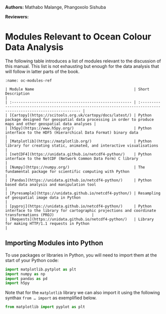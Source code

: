 <!-- @format -->

**Authors:** Mathabo Malange, Phangoxolo Sishuba

**Reviewers:**

# Modules Relevant to Ocean Colour Data Analysis

The following table introduces a list of modules relevant to the discussion of
this manual. This list is not exhausting but enough for the data analysis that
will follow in latter parts of the book.

```{table} Modules for data manipulation and analysis in Python.
:name: oc-modules-ref

| Module Name                                             | Short Description                                                                                                  |
| :------------------------------------------------------ | :----------------------------------------------------------------------------------------------------------------- |
| [Cartopy](https://scitools.org.uk/cartopy/docs/latest/) | Python package designed for geospatial data processing in order to produce maps and other geospatial data analyses |
| [h5py](https://www.h5py.org/)                           | Python interface to the HDF5 (Hierarchical Data Format) binary data                                                |
| [Matplotlib](https://matplotlib.org/)                   | Python library for creating static, animated, and interactive visualisations                                       |
| [netCDF4](https://unidata.github.io/netcdf4-python/)    | Python interface to the NetCDF (Network Common Data Form) C library                                                |
| [Numpy](https://numpy.org/)                             | The fundamental package for scientific computing with Python                                                       |
| [Pandas](https://unidata.github.io/netcdf4-python/)     | Python based data analysis and manipulation tool                                                                   |
| [Pyresample](https://unidata.github.io/netcdf4-python/) | Resampling of geospatial image data in Python                                                                      |
| [pyproj](https://unidata.github.io/netcdf4-python/)     | Python interface to the library for cartographic projections and coordinate transformations (PROJ)                 |
| [Requests](https://unidata.github.io/netcdf4-python/)   | Library for making HTTP/1.1 requests in Python                                                                     |
```

## Importing Modules into Python

To use packages or libraries in Python, you will need to import them at the
start of your Python code:

```python
import matplotlib.pytplot as plt
import numpy as np
import pandas as pd
import h5py
```

Note that for the `matplotlib` library we can also import it using the following
synthax `from … import` as exemplified below.

```python
from matplotlib import pyplot as plt
```
